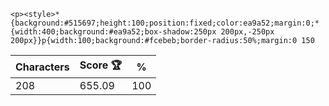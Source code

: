 `<p><style>*{background:#515697;height:100;position:fixed;color:ea9a52;margin:0;*{width:400;background:#ea9a52;box-shadow:250px 200px,-250px 200px}}p{width:100;background:#fcebeb;border-radius:50%;margin:0 150`

| Characters | Score 🏆 | %   |
| ---------- | -------- | --- |
| 208        | 655.09   | 100 |

